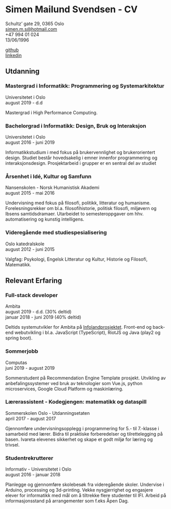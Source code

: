 # Simen Mailund Svendsen - CV
Schultz’ gate 29, 0365 Oslo \
simen.m.s@hotmail.com \
+47 994 01 024 \
13/06/1996 

[github](https://github.com/sMailund) \
[linkedin](www.linkedin.com/in/sMailund)

## Utdanning

### Mastergrad i Informatikk: Programmering og Systemarkitektur 
Universitetet i Oslo \
august 2019 - d.d

Mastergrad i High Performance Computing. 

### Bachelorgrad i Informatikk: Design, Bruk og Interaksjon 
Universitetet i Oslo \
august 2016 - juni 2019 

Informatikkstudium i med fokus på brukervennlighet og brukerorientert design. 
Studiet består hovedsakelig i emner innenfor programmering og interaksjonsdesign.
Prosjektarbeid i grupper er en sentral del av studiet

### Årsenhet i Idé, Kultur og Samfunn 
Nansenskolen - Norsk Humanistisk Akademi \
august 2015 - mai 2016 

Undervisning med fokus på filosofi, politikk, litteratur og humanisme. 
Forelesningsrekker om bl.a. filosofihistorie, politisk filosofi, miljøvern og Ibsens samtidsdramaer. 
Utarbeidet to semesteroppgaver om hhv. automatisering og kunstig intelligens.

### Videregående med studiespesialisering 
Oslo katedralskole \
august 2012 - juni 2015 

Valgfag: Psykologi, Engelsk Litteratur og Kultur, Historie og Filosofi, Matematikk.

## Relevant Erfaring

### Full-stack developer 
Ambita \
august 2019 - d.d. (30% deltid) \
januar 2018 - juni 2019 (40% deltid)

Deltids systemutvikler for Ambita på [Infolandprosjektet](infoland.ambita.com).
Front-end og back-end webutvikling i bl.a. JavaScript (TypeScript), RiotJS og Java (play2 og spring boot). 

### Sommerjobb
Computas \
juni 2019 - august 2019

Sommerstudent på Recommendation Engine Template prosjekt. 
Utvikling av anbefalingssystemer ved bruk av teknologier som 
Vue.js, python microservices, Google Cloud Platform og maskinlæring.

### Lærerassistent - Kodegjengen: matematikk og dataspill 
Sommerskolen Oslo - Utdanningsetaten \
april 2017 - august 2017 

Gjennomføre undervisningsopplegg i
programmering for 5.- til 7.-klasse i samarbeid med lærer. 
Bidra til praktiske forberedelser og tilrettelegging på basen. 
Ivareta elevenes sikkerhet og skape et godt miljø for læring og trivsel. 

### Studentrekrutterer
Informativ - Universitetet i Oslo \
august 2016 - januar 2018

Planlegge og gjennomføre skolebesøk fra videregående skoler. 
Undervise i Arduino, processing og 3d-printing. 
Vekke nysgjerrighet og engasjere elever for informatikk med mål om å tiltrekke flere studenter til IFI. 
Arbeid på informasjonsstand på arrangementer som f.eks Åpen Dag. 

